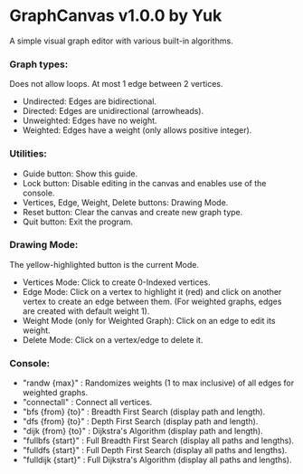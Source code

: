 # GraphCanvas v1.0.0 by Yuk
A simple visual graph editor with various built-in algorithms.

### Graph types:
Does not allow loops.
At most 1 edge between 2 vertices.
- Undirected: Edges are bidirectional.
- Directed: Edges are unidirectional (arrowheads).
- Unweighted: Edges have no weight.
- Weighted: Edges have a weight (only allows positive integer).

### Utilities:
- Guide button: Show this guide.
- Lock button: Disable editing in the canvas and enables use of the console.
- Vertices, Edge, Weight, Delete buttons: Drawing Mode.
- Reset button: Clear the canvas and create new graph type.
- Quit button: Exit the program.

### Drawing Mode:
The yellow-highlighted button is the current Mode.
- Vertices Mode: Click to create 0-Indexed vertices.
- Edge Mode: Click on a vertex to highlight it (red) and click on another vertex to create an edge between them.
(For weighted graphs, edges are created with default weight 1).
- Weight Mode (only for Weighted Graph): Click on an edge to edit its weight.
- Delete Mode: Click on a vertex/edge to delete it.

### Console:
- "randw {max}" : Randomizes weights (1 to max inclusive) of all edges for weighted graphs.
- "connectall" : Connect all vertices.
- "bfs {from} {to}" : Breadth First Search (display path and length).
- "dfs {from} {to}" : Depth First Search (display path and length).
- "dijk {from} {to}" : Dijkstra's Algorithm (display path and length).
- "fullbfs {start}" : Full Breadth First Search (display all paths and lengths).
- "fulldfs {start}" : Full Depth First Search (display all paths and lengths).
- "fulldijk {start}" : Full Dijkstra's Algorithm (display all paths and lengths).
